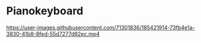 # Pianokeyboard
https://user-images.githubusercontent.com/71301836/185421914-73fb4e1a-3830-41b8-8fed-55d7277d92ec.mp4
